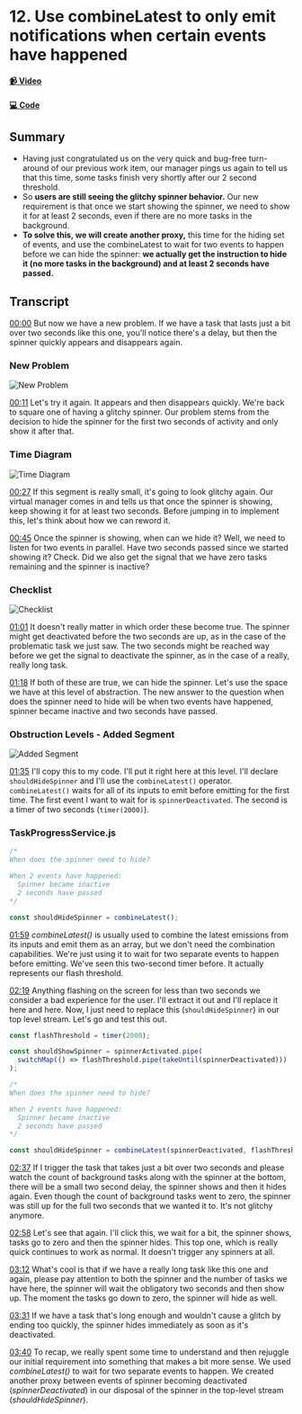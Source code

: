 # 12. Use combineLatest to only emit notifications when certain events have happened

#### [📹 Video](https://egghead.io/lessons/rxjs-use-combinelatest-to-only-emit-notifications-when-certain-events-have-happened)

#### [💻 Code](https://github.com/rarmatei/egghead-thinking-reactively/blob/lesson-12/src/lesson-code/TaskProgressService.js)

## Summary

- Having just congratulated us on the very quick and bug-free turn-around of our previous work item, our manager pings us again to tell us that this time, some tasks finish very shortly after our 2 second threshold.
- So **users are still seeing the glitchy spinner behavior.** Our new requirement is that once we start showing the spinner, we need to show it for at least 2 seconds, even if there are no more tasks in the background.
- **To solve this, we will create another proxy,** this time for the hiding set of events, and use the combineLatest to wait for two events to happen before we can hide the spinner: **we actually get the instruction to hide it (no more tasks in the background) and at least 2 seconds have passed.**

## Transcript

[00:00](https://egghead.io/lessons/rxjs-use-combinelatest-to-only-emit-notifications-when-certain-events-have-happened#t=0) But now we have a new problem. If we have a task that lasts just a bit over two seconds like this one, you'll notice there's a delay, but then the spinner quickly appears and disappears again.

### New Problem

![New Problem](https://res.cloudinary.com/dg3gyk0gu/image/upload/v1585168478/transcript-images/egghead-use-combinelatest-to-only-emit-notifications-when-certain-events-have-happened-new-problem.jpg)

[00:11](https://egghead.io/lessons/rxjs-use-combinelatest-to-only-emit-notifications-when-certain-events-have-happened#t=11) Let's try it again. It appears and then disappears quickly. We're back to square one of having a glitchy spinner. Our problem stems from the decision to hide the spinner for the first two seconds of activity and only show it after that.

### Time Diagram

![Time Diagram](https://res.cloudinary.com/dg3gyk0gu/image/upload/v1585168475/transcript-images/egghead-use-combinelatest-to-only-emit-notifications-when-certain-events-have-happened-time-diagram.jpg)

[00:27](https://egghead.io/lessons/rxjs-use-combinelatest-to-only-emit-notifications-when-certain-events-have-happened#t=27) If this segment is really small, it's going to look glitchy again. Our virtual manager comes in and tells us that once the spinner is showing, keep showing it for at least two seconds. Before jumping in to implement this, let's think about how we can reword it.

[00:45](https://egghead.io/lessons/rxjs-use-combinelatest-to-only-emit-notifications-when-certain-events-have-happened#t=45) Once the spinner is showing, when can we hide it? Well, we need to listen for two events in parallel. Have two seconds passed since we started showing it? Check. Did we also get the signal that we have zero tasks remaining and the spinner is inactive?

### Checklist

![Checklist](https://res.cloudinary.com/dg3gyk0gu/image/upload/v1585168494/transcript-images/egghead-use-combinelatest-to-only-emit-notifications-when-certain-events-have-happened-checklist.jpg)

[01:01](https://egghead.io/lessons/rxjs-use-combinelatest-to-only-emit-notifications-when-certain-events-have-happened#t=61) It doesn't really matter in which order these become true. The spinner might get deactivated before the two seconds are up, as in the case of the problematic task we just saw. The two seconds might be reached way before we get the signal to deactivate the spinner, as in the case of a really, really long task.

[01:18](https://egghead.io/lessons/rxjs-use-combinelatest-to-only-emit-notifications-when-certain-events-have-happened#t=78) If both of these are true, we can hide the spinner. Let's use the space we have at this level of abstraction. The new answer to the question when does the spinner need to hide will be when two events have happened, spinner became inactive and two seconds have passed.

### Obstruction Levels - Added Segment

![Added Segment](https://res.cloudinary.com/dg3gyk0gu/image/upload/v1585168509/transcript-images/egghead-use-combinelatest-to-only-emit-notifications-when-certain-events-have-happened-added-segment.jpg)

[01:35](https://egghead.io/lessons/rxjs-use-combinelatest-to-only-emit-notifications-when-certain-events-have-happened#t=95) I'll copy this to my code. I'll put it right here at this level. I'll declare `shouldHideSpinner` and I'll use the `combineLatest()` operator. `combineLatest()` waits for all of its inputs to emit before emitting for the first time. The first event I want to wait for is `spinnerDeactivated`. The second is a timer of two seconds (`timer(2000)`).

### TaskProgressService.js

```js
/*
When does the spinner need to hide?

When 2 events have happened:
  Spinner became inactive
  2 seconds have passed
*/

const shouldHideSpinner = combineLatest();
```

[01:59](https://egghead.io/lessons/rxjs-use-combinelatest-to-only-emit-notifications-when-certain-events-have-happened#t=119) _combineLatest()_ is usually used to combine the latest emissions from its inputs and emit them as an array, but we don't need the combination capabilities. We're just using it to wait for two separate events to happen before emitting. We've seen this two-second timer before. It actually represents our flash threshold.

[02:19](https://egghead.io/lessons/rxjs-use-combinelatest-to-only-emit-notifications-when-certain-events-have-happened#t=139) Anything flashing on the screen for less than two seconds we consider a bad experience for the user. I'll extract it out and I'll replace it here and here. Now, I just need to replace this (`shouldHideSpinner`) in our top level stream. Let's go and test this out.

```js
const flashThreshold = timer(2000);

const shouldShowSpinner = spinnerActivated.pipe(
  switchMap(() => flashThreshold.pipe(takeUntil(spinnerDeactivated)))
);

/*
When does the spinner need to hide?

When 2 events have happened:
  Spinner became inactive
  2 seconds have passed
*/

const shouldHideSpinner = combineLatest(spinnerDeactivated, flashThreshold);
```

[02:37](https://egghead.io/lessons/rxjs-use-combinelatest-to-only-emit-notifications-when-certain-events-have-happened#t=157) If I trigger the task that takes just a bit over two seconds and please watch the count of background tasks along with the spinner at the bottom, there will be a small two second delay, the spinner shows and then it hides again. Even though the count of background tasks went to zero, the spinner was still up for the full two seconds that we wanted it to. It's not glitchy anymore.

[02:58](https://egghead.io/lessons/rxjs-use-combinelatest-to-only-emit-notifications-when-certain-events-have-happened#t=178) Let's see that again. I'll click this, we wait for a bit, the spinner shows, tasks go to zero and then the spinner hides. This top one, which is really quick continues to work as normal. It doesn't trigger any spinners at all.

[03:12](https://egghead.io/lessons/rxjs-use-combinelatest-to-only-emit-notifications-when-certain-events-have-happened#t=192) What's cool is that if we have a really long task like this one and again, please pay attention to both the spinner and the number of tasks we have here, the spinner will wait the obligatory two seconds and then show up. The moment the tasks go down to zero, the spinner will hide as well.

[03:31](https://egghead.io/lessons/rxjs-use-combinelatest-to-only-emit-notifications-when-certain-events-have-happened#t=211) If we have a task that's long enough and wouldn't cause a glitch by ending too quickly, the spinner hides immediately as soon as it's deactivated.

[03:40](https://egghead.io/lessons/rxjs-use-combinelatest-to-only-emit-notifications-when-certain-events-have-happened#t=220) To recap, we really spent some time to understand and then rejuggle our initial requirement into something that makes a bit more sense. We used _combineLatest()_ to wait for two separate events to happen. We created another proxy between events of spinner becoming deactivated (_spinnerDeactivated_) in our disposal of the spinner in the top-level stream (_shouldHideSpinner_).

